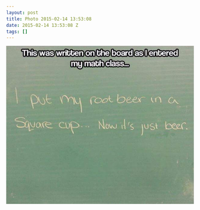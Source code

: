 ```yaml
---
layout: post
title: Photo 2015-02-14 13:53:08
date: 2015-02-14 13:53:08 Z
tags: []
---
```

![](/media/2015/02/110983515064.jpg)
